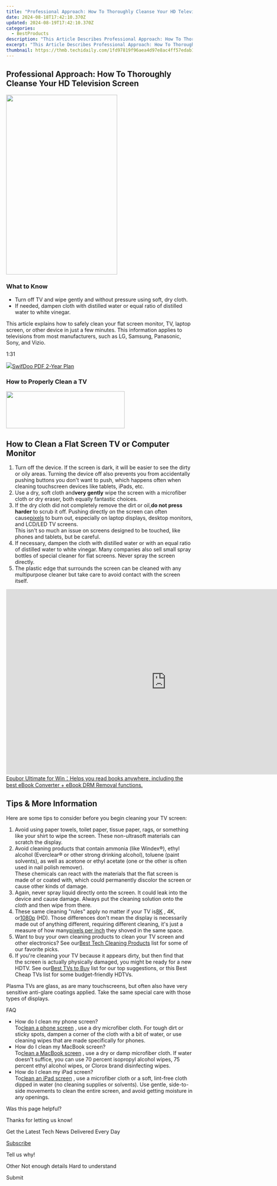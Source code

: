 ```yaml
---
title: "Professional Approach: How To Thoroughly Cleanse Your HD Television Screen"
date: 2024-08-18T17:42:10.370Z
updated: 2024-08-19T17:42:10.370Z
categories:
  - BestProducts
description: "This Article Describes Professional Approach: How To Thoroughly Cleanse Your HD Television Screen"
excerpt: "This Article Describes Professional Approach: How To Thoroughly Cleanse Your HD Television Screen"
thumbnail: https://thmb.techidaily.com/1fd97819f96aea4d97e8ac4ff57edab197b6c14d91b0c90b63f17b606d1e7ada.jpg
---
```


## Professional Approach: How To Thoroughly Cleanse Your HD Television Screen
<!-- affiliate ads begin -->
<a href="https://zonlipartnershipprogram.pxf.io/c/5597632/1611407/17882" target="_top" id="1611407"><img src="//a.impactradius-go.com/display-ad/17882-1611407" border="0" alt="" width="300" height="485"/></a><img height="0" width="0" src="https://imp.pxf.io/i/5597632/1611407/17882" style="position:absolute;visibility:hidden;" border="0" />
<!-- affiliate ads end -->
### What to Know

* Turn off TV and wipe gently and without pressure using soft, dry cloth.
* If needed, dampen cloth with distilled water or equal ratio of distilled water to white vinegar.

 This article explains how to safely clean your flat screen monitor, TV, laptop screen, or other device in just a few minutes. This information applies to televisions from most manufacturers, such as LG, Samsung, Panasonic, Sony, and Vizio.  

1:31

<!-- affiliate ads begin -->
<a href="https://purchase.swifdoo.com/order/checkout.php?PRODS=40002580&QTY=1&AFFILIATE=108875&CART=1"><img src="https://secure.avangate.com/images/merchant/8b932759a5a04ddb34bf79e3f9072e4b/products/3_Product%20box%20white-1024x1024.png" border="0">SwifDoo PDF 2-Year Plan</a>
<!-- affiliate ads end -->
### How to Properly Clean a TV

<!-- affiliate ads begin -->
<a href="https://godlikehost.sjv.io/c/5597632/1920054/21774" target="_top" id="1920054"><img src="//a.impactradius-go.com/display-ad/21774-1920054" border="0" alt="" width="320" height="100"/></a><img height="0" width="0" src="https://imp.pxf.io/i/5597632/1920054/21774" style="position:absolute;visibility:hidden;" border="0" />
<!-- affiliate ads end -->
## How to Clean a Flat Screen TV or Computer Monitor

1. Turn off the device. If the screen is dark, it will be easier to see the dirty or oily areas. Turning the device off also prevents you from accidentally pushing buttons you don't want to push, which happens often when cleaning touchscreen devices like tablets, iPads, etc.
2. Use a dry, soft cloth and**very gently** wipe the screen with a microfiber cloth or dry eraser, both equally fantastic choices.
3. If the dry cloth did not completely remove the dirt or oil,**do not press harder** to scrub it off. Pushing directly on the screen can often cause[pixels](https://www.lifewire.com/what-is-a-pixel-1846929) to burn out, especially on laptop displays, desktop monitors, and LCD/LED TV screens.  
 This isn't so much an issue on screens designed to be touched, like phones and tablets, but be careful.
4. If necessary, dampen the cloth with distilled water or with an equal ratio of distilled water to white vinegar. Many companies also sell small spray bottles of special cleaner for flat screens. Never spray the screen directly.
5. The plastic edge that surrounds the screen can be cleaned with any multipurpose cleaner but take care to avoid contact with the screen itself.

<!-- affiliate ads begin -->
<a href="https://secure.2checkout.com/order/checkout.php?PRODS=4599951&QTY=1&AFFILIATE=108875&CART=1"><iframe width="864" height="500" src="https://www.youtube.com/embed/jVnfr5HudQw" title="The Latest and Easiest Solution to Remove Kindle DRM on Windows (without Degrading)" frameborder="0" allow="accelerometer; autoplay; clipboard-write; encrypted-media; gyroscope; picture-in-picture; web-share" referrerpolicy="strict-origin-when-cross-origin" allowfullscreen></iframe>
Epubor Ultimate for Win：Helps you read books anywhere, including the best eBook Converter + eBook DRM Removal functions.</a>
<!-- affiliate ads end -->
## Tips & More Information

 Here are some tips to consider before you begin cleaning your TV screen:

1. Avoid using paper towels, toilet paper, tissue paper, rags, or something like your shirt to wipe the screen. These non-ultrasoft materials can scratch the display.
2. Avoid cleaning products that contain ammonia (like Windex®), ethyl alcohol (Everclear® or other strong drinking alcohol), toluene (paint solvents), as well as acetone or ethyl acetate (one or the other is often used in nail polish remover).  
 These chemicals can react with the materials that the flat screen is made of or coated with, which could permanently discolor the screen or cause other kinds of damage.
3. Again, never spray liquid directly onto the screen. It could leak into the device and cause damage. Always put the cleaning solution onto the _cloth_ and then wipe from there.
4. These same cleaning "rules" apply no matter if your TV is[8K](https://www.lifewire.com/8k-resolution-beyond-4k-1846844) , 4K, or[1080p](https://www.lifewire.com/720p-1080i-1080p-explained-3276378) (HD). Those differences don't mean the display is necessarily made out of anything different, requiring different cleaning, it's just a measure of how many[pixels per inch](https://www.lifewire.com/how-many-pixels-in-an-inch-4125185) they shoved in the same space.
5. Want to buy your own cleaning products to clean your TV screen and other electronics? See our[Best Tech Cleaning Products](https://www.lifewire.com/computer-component-and-accessory-reviews-4102588) list for some of our favorite picks.
6. If you're cleaning your TV because it appears dirty, but then find that the screen is actually physically damaged, you might be ready for a new HDTV. See our[Best TVs to Buy](https://www.lifewire.com/best-tvs-to-buy-4061107) list for our top suggestions, or this Best Cheap TVs list for some budget-friendly HDTVs.

 Plasma TVs are glass, as are many touchscreens, but often also have very sensitive anti-glare coatings applied. Take the same special care with those types of displays.

 FAQ

* How do I clean my phone screen?  
 To[clean a phone screen](https://www.lifewire.com/how-to-clean-phone-screen-4688907) , use a dry microfiber cloth. For tough dirt or sticky spots, dampen a corner of the cloth with a bit of water, or use cleaning wipes that are made specifically for phones.
* How do I clean my MacBook screen?  
 To[clean a MacBook screen](https://www.lifewire.com/clean-a-macbook-screen-5216324) , use a dry or damp microfiber cloth. If water doesn't suffice, you can use 70 percent isopropyl alcohol wipes, 75 percent ethyl alcohol wipes, or Clorox brand disinfecting wipes.
* How do I clean my iPad screen?  
 To[clean an iPad screen](https://www.lifewire.com/clean-ipad-screen-4176275) , use a microfiber cloth or a soft, lint-free cloth dipped in water (no cleaning supplies or solvents). Use gentle, side-to-side movements to clean the entire screen, and avoid getting moisture in any openings.

Was this page helpful?

Thanks for letting us know!

 Get the Latest Tech News Delivered Every Day

[Subscribe](https://www.lifewire.com/#)

Tell us why!

 Other  Not enough details  Hard to understand

 Submit

<ins class="adsbygoogle"
     style="display:block"
     data-ad-format="autorelaxed"
     data-ad-client="ca-pub-7571918770474297"
     data-ad-slot="1223367746"></ins>



<ins class="adsbygoogle"
     style="display:block"
     data-ad-client="ca-pub-7571918770474297"
     data-ad-slot="8358498916"
     data-ad-format="auto"
     data-full-width-responsive="true"></ins>


